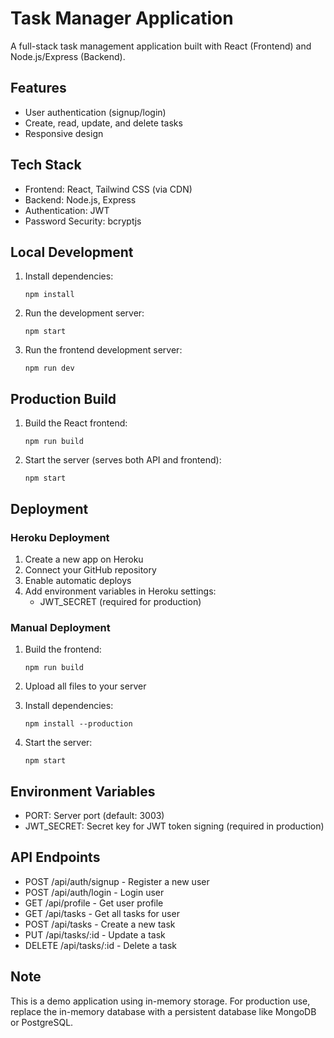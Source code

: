 # Task Manager Application

A full-stack task management application built with React (Frontend) and Node.js/Express (Backend).

## Features
- User authentication (signup/login)
- Create, read, update, and delete tasks
- Responsive design

## Tech Stack
- Frontend: React, Tailwind CSS (via CDN)
- Backend: Node.js, Express
- Authentication: JWT
- Password Security: bcryptjs

## Local Development

1. Install dependencies:
   ```
   npm install
   ```

2. Run the development server:
   ```
   npm start
   ```

3. Run the frontend development server:
   ```
   npm run dev
   ```

## Production Build

1. Build the React frontend:
   ```
   npm run build
   ```

2. Start the server (serves both API and frontend):
   ```
   npm start
   ```

## Deployment

### Heroku Deployment

1. Create a new app on Heroku
2. Connect your GitHub repository
3. Enable automatic deploys
4. Add environment variables in Heroku settings:
   - JWT_SECRET (required for production)

### Manual Deployment

1. Build the frontend:
   ```
   npm run build
   ```

2. Upload all files to your server
3. Install dependencies:
   ```
   npm install --production
   ```

4. Start the server:
   ```
   npm start
   ```

## Environment Variables

- PORT: Server port (default: 3003)
- JWT_SECRET: Secret key for JWT token signing (required in production)

## API Endpoints

- POST /api/auth/signup - Register a new user
- POST /api/auth/login - Login user
- GET /api/profile - Get user profile
- GET /api/tasks - Get all tasks for user
- POST /api/tasks - Create a new task
- PUT /api/tasks/:id - Update a task
- DELETE /api/tasks/:id - Delete a task

## Note

This is a demo application using in-memory storage. For production use, replace the in-memory database with a persistent database like MongoDB or PostgreSQL.
